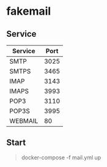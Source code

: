 # fakemail

## Service

Service | Port
--- | ---
SMTP | 3025
SMTPS | 3465
IMAP | 3143
IMAPS | 3993
POP3 | 3110
POP3S | 3995
WEBMAIL | 80


## Start

> docker-compose -f mail.yml up
